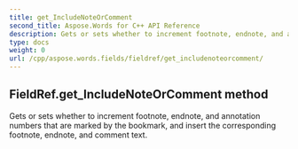 ```yaml
---
title: get_IncludeNoteOrComment
second_title: Aspose.Words for C++ API Reference
description: Gets or sets whether to increment footnote, endnote, and annotation numbers that are marked by the bookmark, and insert the corresponding footnote, endnote, and comment text. 
type: docs
weight: 0
url: /cpp/aspose.words.fields/fieldref/get_includenoteorcomment/
---
```

## FieldRef.get_IncludeNoteOrComment method


Gets or sets whether to increment footnote, endnote, and annotation numbers that are marked by the bookmark, and insert the corresponding footnote, endnote, and comment text.

